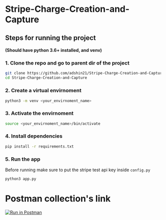 # Stripe-Charge-Creation-and-Capture

## Steps for running the project

#### (Should have python 3.6+ installed, and venv)


### 1. Clone the repo and go to parent dir of the project
```bash
git clone https://github.com/adshin21/Stripe-Charge-Creation-and-Capture.git
cd Stripe-Charge-Creation-and-Capture
```

### 2. Create a virtual envirnoment

```bash
python3 -m venv <your_envirnoment_name>
```

### 3. Activate the envirnoment

```bash
source <your_envirnoment_name>/bin/activate
```

### 4. Install dependencies

```bash
pip install -r requirements.txt
```

### 5. Run the app

Before running make sure to put the stripe test api key inside `config.py`
```bash
python3 app.py
```


# Postman collection's link
[![Run in Postman](https://run.pstmn.io/button.svg)](https://app.getpostman.com/run-collection/13586117-360122d9-a6a7-4928-8bda-48055ac734bb?action=collection%2Ffork&collection-url=entityId%3D13586117-360122d9-a6a7-4928-8bda-48055ac734bb%26entityType%3Dcollection%26workspaceId%3D5a915af8-e7bf-4f7a-bc71-442d485c72fb)
